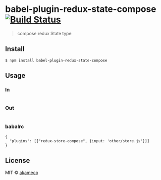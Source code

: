 # babel-plugin-redux-state-compose [![Build Status](https://travis-ci.org/akameco/babel-plugin-redux-state-compose.svg?branch=master)](https://travis-ci.org/akameco/babel-plugin-redux-state-compose)

> compose redux State type


## Install

```
$ npm install babel-plugin-redux-state-compose
```


## Usage

### In

```js
```

### Out

```js
```

### babalrc

```
{
  "plugins": [["redux-store-compose", {input: 'other/store.js'}]]
}
```

## License

MIT © [akameco](http://akameco.github.io)
